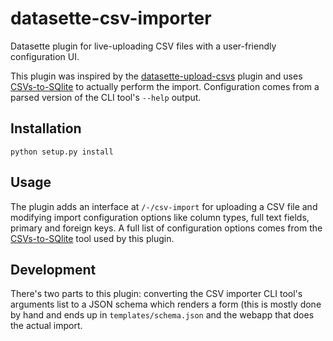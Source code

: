 # datasette-csv-importer

Datasette plugin for live-uploading CSV files with a user-friendly configuration UI.

This plugin was inspired by the [datasette-upload-csvs](https://github.com/simonw/datasette-upload-csvs)
plugin and uses [CSVs-to-SQlite](https://github.com/simonw/csvs-to-sqlite) to actually perform the import.
Configuration comes from a parsed version of the CLI tool's `--help` output.

## Installation

    python setup.py install

## Usage

The plugin adds an interface at `/-/csv-import` for uploading a CSV file
and modifying import configuration options like column types, full text
fields, primary and foreign keys. A full list of configuration options
comes from the [CSVs-to-SQlite](https://github.com/simonw/csvs-to-sqlite)
tool used by this plugin.

## Development

There's two parts to this plugin: converting the CSV importer CLI tool's arguments
list to a JSON schema which renders a form (this is mostly done by hand and ends up
in `templates/schema.json` and the webapp that does the actual import.
